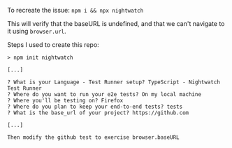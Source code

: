 To recreate the issue: `npm i && npx nightwatch`

This will verify that the baseURL is undefined, and that we can't navigate to it
using `browser.url`.


Steps I used to create this repo:

```
> npm init nightwatch

[...]

? What is your Language - Test Runner setup? TypeScript - Nightwatch Test Runner
? Where do you want to run your e2e tests? On my local machine
? Where you'll be testing on? Firefox
? Where do you plan to keep your end-to-end tests? tests
? What is the base_url of your project? https://github.com

[...]

Then modify the github test to exercise browser.baseURL
```

